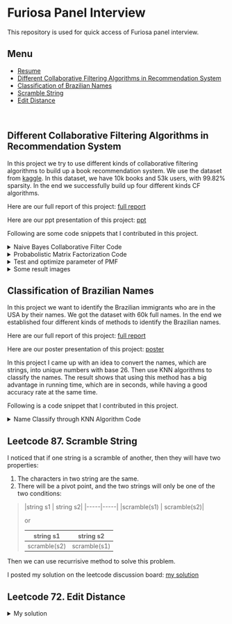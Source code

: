 # Furiosa Panel Interview
This repository is used for quick access of Furiosa panel interview.
<br>

## Menu
* [Resume](https://github.com/YuZ1225/Furiosa-Panel-Interview/blob/master/resume/resume_yuzhao.pdf)
* [Different Collaborative Filtering Algorithms in Recommendation System](#cf)
* [Classification of Brazilian Names](#brz)
* [Scramble String](#scrm)
* [Edit Distance](#ed)
<br>

<a id = cf></a>
## Different Collaborative Filtering Algorithms in Recommendation System
In this project we try to use different kinds of collaborative filtering algorithms to build up a book recommendation system. We use the dataset from [kaggle](https://www.kaggle.com/philippsp/book-recommender-collaborative-filtering-shiny). In this dataset, we have 10k books and 53k users, with 99.82% sparsity. In the end we successfully build up four different kinds CF algorithms.

Here are our full report of this project: [full report](https://github.com/YuZ1225/Furiosa-Panel-Interview/blob/master/Different%20Collaborative%20Filtering%20Algorithms%20in%20Recommendation%20System/Final_report.pdf)

Here are our ppt presentation of this project: [ppt](https://github.com/YuZ1225/Furiosa-Panel-Interview/blob/master/Different%20Collaborative%20Filtering%20Algorithms%20in%20Recommendation%20System/final_presentation.pptx)

Following are some code snippets that I contributed in this project.

<details>
	<summary> Naive Bayes Collaborative Filter Code </summary>
	
```Matlab
%% Naive Bayes Collaborative Filter

function [NB_output]= NB(data_matrix, rating_to_pred)
fprintf('The total running time is about 720s. \n\n');
[label_num, ~] = size(rating_to_pred);

% pred_label = zeros(label_num, 1);
tmp_prob = zeros(label_num,5);

for i = 1:1:label_num
	tic;
	tmp_pred_line = data_matrix(rating_to_pred(i, 2), :);
	pred_norzero_num = numel(find(tmp_pred_line ~= 0));
	tmp_numofbook = sum(data_matrix(:, rating_to_pred(i, 1)) >0);
	for j = 1:5
		tmp_prior_num = sum(data_matrix(:, rating_to_pred(i, 1)) == j);
		if(tmp_prior_num == 0)
			tmp_prob(i, j) = -Inf;
		else
			tmp_book = find(data_matrix(:, rating_to_pred(i, 1)) == j);
			tmp_test = data_matrix(tmp_book, :);
			tmp_posterior = sum((tmp_test ~= 0 & tmp_test == tmp_pred_line), 1);
			tmp_notzero = find(tmp_posterior ~= 0);
			tmp_same = full(tmp_posterior(tmp_notzero));
			tmp_result = (tmp_same + 1)/(tmp_prior_num + 5);
			tmp_result = sum(log(tmp_result)) + log(1/(tmp_prior_num + 5))*(pred_norzero_num - numel(tmp_notzero)) + log(tmp_prior_num/numel(tmp_numofbook));
			tmp_prob(i, j) = tmp_result;       
		end
	end
	fprintf('number %d\n', i);
	toc;
end

[~, pred_label] = max(tmp_prob, [], 2);
true_label = rating_to_pred(:, 3);
% CCR = numel(find(pred_label == true_label))/numel(true_label);
MAE = mean(abs(pred_label - true_label));
RMSE = sqrt(immse(pred_label, true_label));
NB_output.MAE = MAE;
NB_output.RMSE = RMSE;
NB_output.pred_label = pred_label;

end
```
</details>


<details>
	<summary> Probabolistic Matrix Factorization Code </summary>
	
```Matlab
%% Probabolistic Matrix Factorization

function [PMF_output]= PMF(data_matrix, rating_to_pred, iteration, d, weight_missing, mu, lambda, rm)
% Input: sparse data matrix that need to be factorized, with size m x n
%        matrix of rating to pred with user_id, item_id and rating
% Output: PMF_out include all the output of PMF
%         PMF.MAE; PMF.RMSE
%         PMF.U: item martix with m x d
%         PMF.V: user matrix with n x d
%         PMF_output.U = U;
%         PMF_output.V = V;
%         PMF_output.MAE_iter = MAE_iter;
%         PMF_output.RMSE_iter = RMSE_iter;
%         PMF_output.MAE_iter_round = MAE_iter_round;
%         PMF_output.RMSE_iter_round = RMSE_iter_round;
%         PMF_output.label_pred = label_pred;
%         PMF_output.label_pred_round = label_pred_round;
%         PMF_output.MAE_baseline = MAE_baseline;
%         PMF_output.RMSE_baseline = RMSE_baseline;


	[itm_num, usr_num] = size(data_matrix);

%     iter = 100;          % iteraton number
%     
%     para_d = 10;    % dimension of latent feature
%     para_weight = 0.05;    % parameter of weight
%     para_mu = 0.005;    % leaning rate
%     para_lambda = 0.2;  % regularization parameter
%     para_rm = mean(data_matrix(data_matrix>0)); % offset of missing rating
%     para_rm = 0;

	iter = iteration;
	para_d = d;
	para_weight = weight_missing;
	para_mu = mu;
	para_lambda = lambda;
	para_rm = rm;

	baseline = round(mean(data_matrix(data_matrix>0)));
	MAE_baseline = mean(abs(rating_to_pred(:,3) - baseline));
	RMSE_baseline = sqrt(mean((rating_to_pred(:,3) - baseline).^2));

%    Initialization
	U = (1 * randn(para_d, itm_num) + 1/sqrt(para_d/3))';
	V = (1 * randn(para_d, usr_num) + 1/sqrt(para_d/3))';

	W = double(full(data_matrix>0));

	W = sparse(W);  % for the entire data set
%     tmp_W(W == 0) = para_weight;    % weight matrix
%     W_m = double(W == 0);
	MAE_iter = zeros(iter, 1);
	RMSE_iter = zeros(iter, 1);
	MAE_iter_round = zeros(iter, 1);
	RMSE_iter_round = zeros(iter, 1);

	[label_num, ~] = size(rating_to_pred);
	label_pred = zeros(label_num, iter);
	label_pred_round = zeros(label_num, iter);

	tmp_index = (rating_to_pred(:,1)-1) * itm_num + rating_to_pred(:,2);

	for i = 1:1:iter
		tic;

%     Gradient descent
		U = U - para_mu * (-(W .* (data_matrix - U*V')) * V + para_lambda * U);
		V = V - para_mu * (-(W .* (data_matrix - U*V'))' * U + para_lambda * V);

		tmp_result = (U*V');
		label_pred(:, i) = tmp_result(tmp_index);
		MAE_iter(i, 1) = mean(abs(label_pred(:, i) - rating_to_pred(:,3)));
		RMSE_iter(i, 1) = sqrt(immse(label_pred(:, i), rating_to_pred(:,3)));

		label_pred_round(:, i) = round(label_pred(:, i));
		MAE_iter_round(i, 1) = mean(abs(label_pred_round(:, i) - rating_to_pred(:,3)));
		RMSE_iter_round(i, 1) = sqrt(immse(label_pred_round(:, i), rating_to_pred(:,3)));
		tmp_result = [];    % clear memory
		toc;
	end

	PMF_output.U = U;
	PMF_output.V = V;
	PMF_output.MAE_iter = MAE_iter;
	PMF_output.RMSE_iter = RMSE_iter;
	PMF_output.MAE_iter_round = MAE_iter_round;
	PMF_output.RMSE_iter_round = RMSE_iter_round;
	PMF_output.label_pred = label_pred;
	PMF_output.label_pred_round = label_pred_round;
	PMF_output.MAE_baseline = MAE_baseline;
	PMF_output.RMSE_baseline = RMSE_baseline;
end
```
</details>


<details>
	<summary> Test and optimize parameter of PMF </summary>
	
```Matlab
%% test and optimize parameter of PMF
% [PMF_output]= PMF(data_matrix, rating_to_pred, iteration, d, weight_missing, mu, lambda, rm)
%         PMF_output.U = U;
%         PMF_output.V = V;
%         PMF_output.MAE_iter = MAE_iter;
%         PMF_output.RMSE_iter = RMSE_iter;
%         PMF_output.MAE_iter_round = MAE_iter_round;
%         PMF_output.RMSE_iter_round = RMSE_iter_round;
%         PMF_output.label_pred = label_pred;
%         PMF_output.label_pred_round = label_pred_round;
%         PMF_output.MAE_baseline = MAE_baseline;
%         PMF_output.RMSE_baseline = RMSE_baseline;


%% optimize d;
load('data.mat')
data_matrix = cellofmatrix{5};
[itm_num, usr_num] = size(data_matrix);

iteration = 100;
weight_missing = 0;
mu = 0.005;
lambda = 0.01;
rm = 0;
d = 20;

tmp_rmse = zeros(d,1);
tmp_rmse_round = zeros(d,1);
tmp_mae = zeros(d,1);
tmp_mae_round = zeros(d,1);
for i = 1:1:d
	[PMF_output] = PMF(data_matrix, rating_to_pred, iteration, i, weight_missing, mu, lambda, rm);
	tmp_rmse(i, 1) = PMF_output.RMSE_iter(iteration);
	tmp_rmse_round(i, 1) = PMF_output.RMSE_iter_round(iteration);
	tmp_mae(i, 1) = PMF_output.MAE_iter(iteration);
	tmp_mae_round(i, 1) = PMF_output.MAE_iter_round(iteration);
end
j = 1:1:d;
y = sin(j) - sin(j) + PMF_output.RMSE_baseline;
figure;
subplot(1,2,1)
% plot(j, tmp_rmse, '*-');
% hold on
plot(j, tmp_rmse_round, '*-');
hold on
% line([1,d], [PMF_output.RMSE_baseline, PMF_output.RMSE_baseline])
plot(j, y)
hold off
legend('pmf', 'baseline')
title('RMSE VS Different d')
xlabel('d')
ylabel('RMSE')

y = sin(j) - sin(j) + PMF_output.MAE_baseline;
subplot(1,2,2)
% plot(j, tmp_mae, '*-');
% hold on
plot(j, tmp_mae_round, '*-');
hold on
% line([1,d], [PMF_output.RMSE_baseline, PMF_output.RMSE_baseline])
plot(j, y)
hold off
legend('pmf', 'baseline')
title('MAE VS Different d')
xlabel('d')
ylabel('MAE')

% no difference...
% choose d = 3, d = 5;


%% optimize mu
d = 3;
figure
j = 1;
for mu = 0.001:0.004:0.013
	subplot(2,2,j);
	j = j + 1;
	data_matrix = cellofmatrix{2};
	[PMF_output] = PMF(data_matrix, rating_to_pred, iteration, d, weight_missing, mu, lambda, rm);
	i = 1:1:iteration;
	plot(i, PMF_output.MAE_iter_round);
	hold on
	plot(i, PMF_output.RMSE_iter_round);
	hold off
	legend('MAE', 'RMSE')
	str=['MAE & RMSE VS Iteration with Learning Rate ',num2str(mu)];
	title(str)
	xlabel('Iteration')
	ylabel('MAE & RMSE')
end
% choose mu = 0.005
mu = 0.005;


%% optimize lambda
figure
subplot(1,2,1);
i = 1:1:iteration;
data_matrix = cellofmatrix{5};
for lambda = -0.04:0.01:0.05
	[PMF_output] = PMF(data_matrix, rating_to_pred, iteration, d, weight_missing, mu, lambda, rm);
%     figure
%     plot(i, PMF_output.RMSE_iter);
%     hold on
	plot(i, PMF_output.MAE_iter_round);
	hold on
end
hold off
lambda = -0.04:0.01:0.05;
legend('-0.04','-0.03','-0.02','-0.01','0','0.01','0.02','0.03','0.04','0.05')
str='MAE VS Iteration with Lambda from -0.04 to 0.05';
title(str)
xlabel('Iteration')
ylabel('MAE')

subplot(1,2,2);
for lambda = -0.04:0.01:0.05
	[PMF_output] = PMF(data_matrix, rating_to_pred, iteration, d, weight_missing, mu, lambda, rm);
%     figure
%     plot(i, PMF_output.RMSE_iter);
%     hold on
	plot(i, PMF_output.RMSE_iter_round);
	hold on
end
hold off
lambda = -0.5:0.1:0.5;
legend('-0.04','-0.03','-0.02','-0.01','0','0.01','0.02','0.03','0.04','0.05')
str='RMSE VS Iteration with Lambda from -0.04 to 0.05';
title(str)
xlabel('Iteration')
ylabel('RMSE')

% don't understand how lambda works
% choose lambda = 0.01
lambda = 0.01;


%% cluster using kmeans with k=2 and k=3
d = 3;
mu = 0.005;
j = 1;
for i = 1:9:10  % 3
	tmp = 0.3 + 0.05 * i;
	data_matrix = cellofmatrix{i};
	[PMF_output] = PMF(data_matrix, rating_to_pred, iteration, d, weight_missing, mu, lambda, rm);
	tmp_label_U = kmeans(PMF_output.U, 5);
	tmp_label_V = kmeans(PMF_output.V, 5);

%     figure
%     subplot(1,2,1)
	subplot(2,2,j)
	j = j + 1;
	tmp1 = find(tmp_label_U(:, 1) == 1);
	tmp2 = find(tmp_label_U(:, 1) == 2);
	tmp3 = find(tmp_label_U(:, 1) == 3);
	tmp4 = find(tmp_label_U(:, 1) == 4);
	tmp5 = find(tmp_label_U(:, 1) == 5);

	plot3(PMF_output.U(tmp1, 1), PMF_output.U(tmp1, 2), PMF_output.U(tmp1, 3),'*')
	hold on
	plot3(PMF_output.U(tmp2, 1), PMF_output.U(tmp2, 2), PMF_output.U(tmp2, 3),'*')
	hold on
	plot3(PMF_output.U(tmp3, 1), PMF_output.U(tmp3, 2), PMF_output.U(tmp3, 3),'*')
	hold on
	plot3(PMF_output.U(tmp4, 1), PMF_output.U(tmp4, 2), PMF_output.U(tmp4, 3),'*')
	hold on
	plot3(PMF_output.U(tmp5, 1), PMF_output.U(tmp5, 2), PMF_output.U(tmp5, 3),'*')
	hold off
	grid on
	str = ['U: Item Matrix Data Distribution with Sparsity ', num2str(tmp)];
	title(str)

%     subplot(1,2,2)
	subplot(2,2,j)
	j = j + 1;
	tmp1 = find(tmp_label_V(:, 1) == 1);
	tmp2 = find(tmp_label_V(:, 1) == 2);
	tmp3 = find(tmp_label_V(:, 1) == 3);
	tmp4 = find(tmp_label_V(:, 1) == 4);
	tmp5 = find(tmp_label_V(:, 1) == 5);

	plot3(PMF_output.V(tmp1, 1), PMF_output.V(tmp1, 2), PMF_output.V(tmp1, 3),'*')
	hold on
	plot3(PMF_output.V(tmp2, 1), PMF_output.V(tmp2, 2), PMF_output.V(tmp2, 3),'*')
	hold on
	plot3(PMF_output.V(tmp3, 1), PMF_output.V(tmp3, 2), PMF_output.V(tmp3, 3),'*')
	hold on
	plot3(PMF_output.V(tmp4, 1), PMF_output.V(tmp4, 2), PMF_output.V(tmp4, 3),'*')
	hold on
	plot3(PMF_output.V(tmp5, 1), PMF_output.V(tmp5, 2), PMF_output.V(tmp5, 3),'*')
	hold off
	grid on
	str = ['V: User Matrix Data Distribution with Sparsity ', num2str(tmp)];
	title(str) 
end

d = 2;
figure
j = 1;
for i = 1:9:10  % 3
	tmp = 0.3 + 0.05 * i;
	data_matrix = cellofmatrix{i};
	[PMF_output] = PMF(data_matrix, rating_to_pred, iteration, d, weight_missing, mu, lambda, rm);
	tmp_label_U = kmeans(PMF_output.U, 5);
	tmp_label_V = kmeans(PMF_output.V, 5);

%     figure
%     subplot(1,2,1)
	subplot(2,2,j)
	j = j + 1;
	tmp1 = find(tmp_label_U(:, 1) == 1);
	tmp2 = find(tmp_label_U(:, 1) == 2);
	tmp3 = find(tmp_label_U(:, 1) == 3);
	tmp4 = find(tmp_label_U(:, 1) == 4);
	tmp5 = find(tmp_label_U(:, 1) == 5);

	plot(PMF_output.U(tmp1, 1), PMF_output.U(tmp1, 2),'*')
	hold on
	plot(PMF_output.U(tmp2, 1), PMF_output.U(tmp2, 2),'*')
	hold on
	plot(PMF_output.U(tmp3, 1), PMF_output.U(tmp3, 2),'*')
	hold on
	plot(PMF_output.U(tmp4, 1), PMF_output.U(tmp4, 2),'*')
	hold on
	plot(PMF_output.U(tmp5, 1), PMF_output.U(tmp5, 2),'*')
	hold off
	grid on
	str = ['U: Item Matrix Data Distribution with Sparsity ', num2str(tmp)];
	title(str) 

	subplot(2,2,j)
	j = j + 1;
	tmp1 = find(tmp_label_V(:, 1) == 1);
	tmp2 = find(tmp_label_V(:, 1) == 2);
	tmp3 = find(tmp_label_V(:, 1) == 3);
	tmp4 = find(tmp_label_V(:, 1) == 4);
	tmp5 = find(tmp_label_V(:, 1) == 5);

	plot(PMF_output.V(tmp1, 1), PMF_output.V(tmp1, 2),'*')
	hold on
	plot(PMF_output.V(tmp2, 1), PMF_output.V(tmp2, 2),'*')
	hold on
	plot(PMF_output.V(tmp3, 1), PMF_output.V(tmp3, 2),'*')
	hold on
	plot(PMF_output.V(tmp4, 1), PMF_output.V(tmp4, 2),'*')
	hold on
	plot(PMF_output.V(tmp5, 1), PMF_output.V(tmp5, 2),'*')
	hold off
	grid on
	str = ['V: User Matrix Data Distribution with Sparsity ', num2str(tmp)];
	title(str) 
end


%% using optimized parameter to get the output over 10 smalldataset
load('data.mat')

iteration = 200;
weight_missing = 0;
mu = 0.005;
lambda = 0.01;
rm = 0;
d = 3;
MAE_PMF = zeros(numel(cellofmatrix), 1);
RMSE_PMF = zeros(numel(cellofmatrix), 1);

for i = 1:1:numel(cellofmatrix)
	data_matrix = cellofmatrix{i};
	[PMF_output] = PMF(data_matrix, rating_to_pred, iteration, d, weight_missing, mu, lambda, rm);
	MAE_PMF(i ,1) = PMF_output.MAE_iter_round(iteration, 1);
	RMSE_PMF(i ,1) = PMF_output.RMSE_iter_round(iteration, 1);
end
i = 1:1:10;
figure
plot(i, MAE_PMF)
hold on
plot(i, RMSE_PMF)
hold off

% save small_output_PMF.mat MAE_PMF RMSE_PMF
```
</details>

<details>
	<summary>Some result images</summary><blockquote>
	
<details>
	<summary>Optimize latent dimension d</summary><blockquote>

![image d](https://github.com/YuZ1225/Furiosa-Panel-Interview/blob/master/Different%20Collaborative%20Filtering%20Algorithms%20in%20Recommendation%20System/optimize_d.png)
</blockquote></details>

<details>
	<summary>Optimize lambda</summary><blockquote>
	
![image lambda](https://github.com/YuZ1225/Furiosa-Panel-Interview/blob/master/Different%20Collaborative%20Filtering%20Algorithms%20in%20Recommendation%20System/optimize_lambda.png)
</blockquote></details>

<details>
	<summary>Optimize mu</summary><blockquote>
	
![image mu](https://github.com/YuZ1225/Furiosa-Panel-Interview/blob/master/Different%20Collaborative%20Filtering%20Algorithms%20in%20Recommendation%20System/optimize_mu.png)
</blockquote></details>

<details>
	<summary>PMF process</summary><blockquote>
	
![image pmf](https://github.com/YuZ1225/Furiosa-Panel-Interview/blob/master/Different%20Collaborative%20Filtering%20Algorithms%20in%20Recommendation%20System/pmf_d_3_10.png)
</blockquote></details>

<details>
	<summary>Dataset distribution in 3D</summary><blockquote>
	
![image 3d](https://github.com/YuZ1225/Furiosa-Panel-Interview/blob/master/Different%20Collaborative%20Filtering%20Algorithms%20in%20Recommendation%20System/UV_entire_in_3d.png)
</blockquote></details>

</blockquote></details>


<a id = brz></a>
## Classification of Brazilian Names
In this project we want to identify the Brazilian immigrants who are in the USA by their names. We got the dataset with 60k full names. In the end we established four different kinds of methods to identify the Brazilian names.

Here are our full report of this project: [full report](https://github.com/YuZ1225/Furiosa-Panel-Interview/blob/master/Classification%20of%20Brazilian%20Names/CS542_Final_Report.pdf)

Here are our poster presentation of this project: [poster](https://github.com/YuZ1225/Furiosa-Panel-Interview/blob/master/Classification%20of%20Brazilian%20Names/CS542_Poster_Group1_Digaai.pdf)

In this project I came up with an idea to convert the names, which are strings, into unique numbers with base 26. Then use KNN algorithms to classify the names. The result shows that using this method has a big advantage in running time, which are in seconds, while having a good accuracy rate at the same time.

Following is a code snippet that I contributed in this project.

<details>
	<summary>Name Classify through KNN Algorithm Code</summary>
	
```Matlab
%% Name Classify through KNN Algorithm

fid = fopen('dtrain - Copy.csv');
train_raw = textscan(fid,'%d%s%s%d', 'Delimiter', ',');
fclose(fid);
First_train = string(train_raw{2});
Last_train = string(train_raw{3});
label_train = train_raw{4};
train_len = numel(First_train);
data2num_train = zeros(train_len ,3);

%   Transfer name into unique number with base 26
i = 1;
while i <= train_len
	j = 2;
	je = 7; %5
	k = 2;
	ke = 7; %5
	f_len = length(First_train{i});
	l_len = length(Last_train{i});
	data2num_train(i,1) = (First_train{i}(1) - '@')*26^8;
	data2num_train(i,2) = (Last_train{i}(1) - '@')*26^8;
	while j <= f_len && je >= -1
		if First_train{i}(j) == '\'
			j = j+4;
		else
			data2num_train(i,1) = data2num_train(i,1) + (First_train{i}(j) - '`')*26^je;
			j = j+1;
			je = je-1;
		end
	end

	while k <= l_len && ke >= -1
		if Last_train{i}(k) == '\'
			k = k+4;
		else
			data2num_train(i,2) = data2num_train(i,2) + (Last_train{i}(k) - '`')*26^ke;
			k = k+1;
			ke = ke-1;
		end
	end
	i = i+1;
end
data2num_train(: ,3) = label_train(:);

fid = fopen('dtest - Copy.csv');
test_raw = textscan(fid,'%d%s%s%d', 'Delimiter', ',');
fclose(fid);
First_test = string(test_raw{2});
Last_test = string(test_raw{3});
label_test = test_raw{4};
test_len = numel(First_test);
data2num_test = zeros(test_len ,3);
i = 1;

%   Transfer name into unique number with base 26
while i <= test_len
	j = 2;
	je = 7; %5
	k = 2;
	ke = 7; %5
	f_len = length(First_test{i});
	l_len = length(Last_test{i});
	data2num_test(i,1) = (First_test{i}(1) - '@')*26^8;
	data2num_test(i,2) = (Last_test{i}(1) - '@')*26^8;
	while j <= f_len && je >= -1
		if First_test{i}(j) == '\'
			j = j+4;
		else
			data2num_test(i,1) = data2num_test(i,1) + (First_test{i}(j) - '`')*26^je;
			j = j+1;
			je = je-1;
		end
	end

	while k <= l_len && ke >= -1
		if Last_test{i}(k) == '\'
			k = k+4;
		else
			data2num_test(i,2) = data2num_test(i,2) + (Last_test{i}(k) - '`')*26^ke;
			k = k+1;
			ke = ke-1;
		end
	end
	i = i+1;
end
% data2num_test(: ,3) = label_test(:);


%% 2D 74% // 1D last name 78% // 1D first name 81%
% X = data2num_train(:,1:2);
% Y = data2num_train(:,3);
% tmp1 = find(Y == 1);
% tmp2 = find(Y == 0);
% figure;
% scatter(X(tmp1, 1)/(26^8), X(tmp1, 2)/(26^8), 8, 'o', 'r', 'filled')
% hold on
% scatter(X(tmp2, 1)/(26^8), X(tmp2, 2)/(26^8), 5, '+', 'b')
% hold off
% legend('Brazillian', 'Not Brazillian')
% title('Scatter of names in unique numbers')
% xlabel('First name in unique number')
% ylabel('Last name in unique number')
% Mdl = fitcknn(X,Y,'NumNeighbors',1,'Standardize',1);
% X2 = data2num_test(:,1:2);
% % Y2 = data2num_test(:,3);
% i = 0:1:test_len-1;
% lab = zeros(test_len+1,2);
% lab(2:end,1) = i;
% lab(2:end, 2) = predict(Mdl, X2);
% % xxx = find(lab(:) == Y2(:));
% % CCR = length(xxx)/length(X2);
% csvwrite('sample.csv', lab);

%% compare distance in last name or first name(first name first) %82.8 // increase the effective digits to 8 digits we have 83%, no increase.lack of data.
i = 0:1:test_len-1;
lab = zeros(test_len+1,2);
lab(2:end,1) = i;
X_first = data2num_train(:,1);
X_last = data2num_train(:,2);
X2_first = data2num_test(:,1);
X2_last = data2num_test(:,2);
Y = data2num_train(:,3);
[id_tmp1, d1] = knnsearch(X_first, X2_first);
[id_tmp2, d2] = knnsearch(X_last, X2_last);
lab(2:end, 2) = Y(id_tmp1);
tmp = find(d1>d2);
lab(tmp+1, 2) = Y(id_tmp2(tmp));
csvwrite('sample.csv', lab);

%% find nearer point in last name or first name(last name first) 82.2%
% i = 0:1:test_len-1;
% lab = zeros(test_len+1,2);
% lab(2:end,1) = i;
% X_first = data2num_train(:,1);
% X_last = data2num_train(:,2);
% X2_first = data2num_test(:,1);
% X2_last = data2num_test(:,2);
% Y = data2num_train(:,3);
% [id_tmp1, d1] = knnsearch(X_first, X2_first);
% [id_tmp2, d2] = knnsearch(X_last, X2_last);
% lab(2:end, 2) = Y(id_tmp2);
% tmp = find(d1<d2);
% lab(tmp+1, 2) = Y(id_tmp1(tmp));
% csvwrite('sample.csv', lab);
```
</details>



<a id = scrm></a>
## Leetcode 87. Scramble String
I noticed that if one string is a scramble of another, then they will have two properties:
1. The characters in two string are the same.
2. There will be a pivot point, and the two strings will only be one of the two conditions:

<blockquote>
|string s1 | string s2|
|-----|-----|
|scramble(s1) | scramble(s2)|

or

|string s1 | string s2|
|-----|-----|
|scramble(s2) | scramble(s1)|
</blockquote>

Then we can use recurrisive method to solve this problem.

I posted my solution on the leetcode discussion board: [my solution](https://leetcode.com/problems/scramble-string/discuss/635917/easy-understand-4ms-c-recursive-solution)


<a id = ed></a>
## Leetcode 72. Edit Distance
<details>
	<summary> My solution </summary>
	
```cpp
class Solution {
public:
    int minDistance(string word1, string word2) {
	// -----BOTOM-UP DP-----
	int m = word1.size();
	int n = word2.size();
	vector<vector<int>> ans(m + 1, vector<int>(n + 1, 0));
	for(int i = 0; i < m + 1; i++){
	    ans[i][0] = i;
	}
	for(int i = 0; i < n + 1; i++){
	    ans[0][i] = i;
	}
	for(int i = 1; i < m + 1; i++){
	    for(int j = 1; j < n + 1; j++){
		if(word1[i-1] == word2[j-1]){
		    ans[i][j] = ans[i-1][j-1];
		}
		else{
		    ans[i][j] = min(min(ans[i-1][j], ans[i-1][j-1]), ans[i][j-1]) + 1;
		}
	    }
	}
	return ans[m][n];
    }
};
```
</details>
